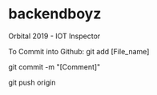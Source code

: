 # backendboyz
Orbital 2019 - IOT Inspector 

To Commit into Github:
git add [File_name]

git commit -m "[Comment]"


git push origin
